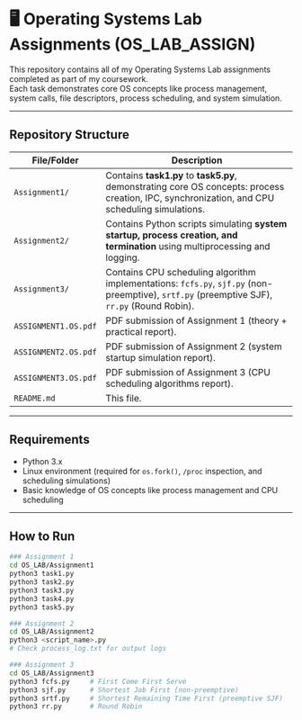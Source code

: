 # 🖥️ Operating Systems Lab Assignments (OS_LAB_ASSIGN)

This repository contains all of my Operating Systems Lab assignments completed as part of my coursework.  
Each task demonstrates core OS concepts like process management, system calls, file descriptors, process scheduling, and system simulation.

---

## Repository Structure

| File/Folder                | Description                                                                 |
|----------------------------|-----------------------------------------------------------------------------|
| `Assignment1/`             | Contains **task1.py** to **task5.py**, demonstrating core OS concepts: process creation, IPC, synchronization, and CPU scheduling simulations. |
| `Assignment2/`             | Contains Python scripts simulating **system startup, process creation, and termination** using multiprocessing and logging. |
| `Assignment3/`             | Contains CPU scheduling algorithm implementations: `fcfs.py`, `sjf.py` (non-preemptive), `srtf.py` (preemptive SJF), `rr.py` (Round Robin). |
| `ASSIGNMENT1.OS.pdf`       | PDF submission of Assignment 1 (theory + practical report).                 |
| `ASSIGNMENT2.OS.pdf`       | PDF submission of Assignment 2 (system startup simulation report).          |
| `ASSIGNMENT3.OS.pdf`       | PDF submission of Assignment 3 (CPU scheduling algorithms report).          |
| `README.md`                | This file.                                                                  |

---

## **Requirements**
- Python 3.x
- Linux environment (required for `os.fork()`, `/proc` inspection, and scheduling simulations)
- Basic knowledge of OS concepts like process management and CPU scheduling

---

## **How to Run**

```bash
### Assignment 1
cd OS_LAB/Assignment1
python3 task1.py
python3 task2.py
python3 task3.py
python3 task4.py
python3 task5.py

### Assignment 2
cd OS_LAB/Assignment2
python3 <script_name>.py
# Check process_log.txt for output logs

### Assignment 3
cd OS_LAB/Assignment3
python3 fcfs.py     # First Come First Serve
python3 sjf.py      # Shortest Job First (non-preemptive)
python3 srtf.py     # Shortest Remaining Time First (preemptive SJF)
python3 rr.py       # Round Robin



